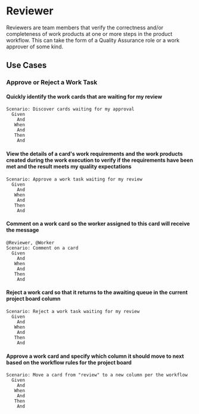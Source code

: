 # Reviewer

Reviewers are team members that verify the correctness and/or completeness of work products at one or more steps in the product workflow. This can take the form of a Quality Assurance role or a work approver of some kind.

## Use Cases

### Approve or Reject a Work Task

#### Quickly identify the work cards that are waiting for my review

```Gherkin
Scenario: Discover cards waiting for my approval
  Given
    And
   When
    And
   Then
    And
```

#### View the details of a card's work requirements and the work products created during the work execution to verify if the requirements have been met and the result meets my quality expectations

```Gherkin
Scenario: Approve a work task waiting for my review
  Given
    And
   When
    And
   Then
    And
```

#### Comment on a work card so the worker assigned to this card will receive the message

```Gherkin
@Reviewer, @Worker
Scenario: Comment on a card
  Given
    And
   When
    And
   Then
    And
```

#### Reject a work card so that it returns to the awaiting queue in the current project board column

```Gherkin
Scenario: Reject a work task waiting for my review
  Given
    And
   When
    And
   Then
    And
```

#### Approve a work card and specify which column it should move to next based on the workflow rules for the project board

```Gherkin
Scenario: Move a card from "review" to a new column per the workflow
  Given
    And
   When
    And
   Then
    And
```
